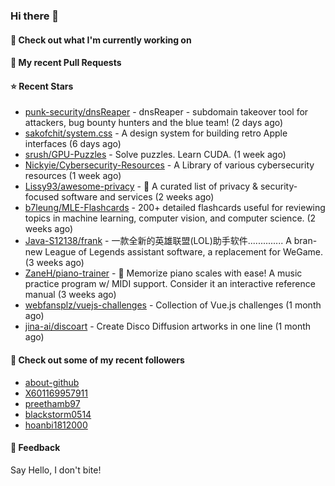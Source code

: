 ### Hi there 👋

#### 👷 Check out what I'm currently working on

#### 🔨 My recent Pull Requests


#### ⭐ Recent Stars

- [punk-security/dnsReaper](https://github.com/punk-security/dnsReaper) - dnsReaper - subdomain takeover tool for attackers, bug bounty hunters and the blue team! (2 days ago)
- [sakofchit/system.css](https://github.com/sakofchit/system.css) - A design system for building retro Apple interfaces (6 days ago)
- [srush/GPU-Puzzles](https://github.com/srush/GPU-Puzzles) - Solve puzzles. Learn CUDA. (1 week ago)
- [Nickyie/Cybersecurity-Resources](https://github.com/Nickyie/Cybersecurity-Resources) - A Library of various cybersecurity resources (1 week ago)
- [Lissy93/awesome-privacy](https://github.com/Lissy93/awesome-privacy) - 🦄  A curated list of privacy &amp; security-focused software and services (2 weeks ago)
- [b7leung/MLE-Flashcards](https://github.com/b7leung/MLE-Flashcards) - 200&#43; detailed flashcards useful for reviewing topics in machine learning, computer vision, and computer science. (2 weeks ago)
- [Java-S12138/frank](https://github.com/Java-S12138/frank) - 一款全新的英雄联盟(LOL)助手软件.............. A bran-new League of Legends assistant software, a replacement for WeGame. (3 weeks ago)
- [ZaneH/piano-trainer](https://github.com/ZaneH/piano-trainer) - 🎹 Memorize piano scales with ease! A music practice program w/ MIDI support. Consider it an interactive reference manual (3 weeks ago)
- [webfansplz/vuejs-challenges](https://github.com/webfansplz/vuejs-challenges) - Collection of Vue.js challenges (1 month ago)
- [jina-ai/discoart](https://github.com/jina-ai/discoart) - Create Disco Diffusion artworks in one line (1 month ago)

#### 👯 Check out some of my recent followers

- [about-github](https://github.com/about-github)
- [X601169957911](https://github.com/X601169957911)
- [preethamb97](https://github.com/preethamb97)
- [blackstorm0514](https://github.com/blackstorm0514)
- [hoanbi1812000](https://github.com/hoanbi1812000)

#### 💬 Feedback

Say Hello, I don't bite!